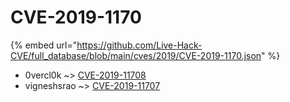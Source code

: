 # CVE-2019-1170
{% embed url="https://github.com/Live-Hack-CVE/full_database/blob/main/cves/2019/CVE-2019-1170.json" %}

* 0vercl0k ~> [CVE-2019-11708](https://www.alice-snow.ru/2019/database/cve-2019-1170/cve-2019-11708-0vercl0k)
* vigneshsrao ~> [CVE-2019-11707](https://www.alice-snow.ru/2019/database/cve-2019-1170/cve-2019-11707-vigneshsrao)
